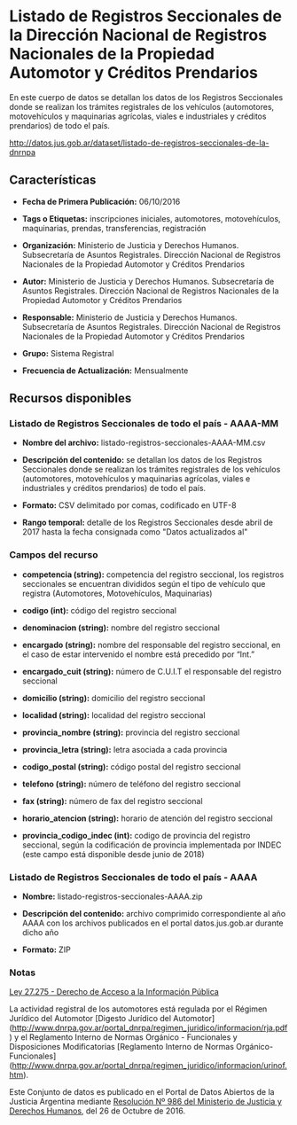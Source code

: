 Listado de Registros Seccionales de la Dirección Nacional de Registros Nacionales de la Propiedad Automotor y Créditos Prendarios
=================================================================================================================================

En este cuerpo de datos se detallan los datos de los Registros Seccionales donde se realizan los trámites registrales de los vehículos (automotores, motovehículos y maquinarias agrícolas, viales e industriales y créditos prendarios) de todo el país.

http://datos.jus.gob.ar/dataset/listado-de-registros-seccionales-de-la-dnrnpa

Características
---------------

-	**Fecha de Primera Publicación:** 06/10/2016

-	**Tags o Etiquetas:** inscripciones iniciales, automotores, motovehículos, maquinarias, prendas, transferencias, registración

-	**Organización:** Ministerio de Justicia y Derechos Humanos. Subsecretaría de Asuntos Registrales. Dirección Nacional de Registros Nacionales de la Propiedad Automotor y Créditos Prendarios

-	**Autor:** Ministerio de Justicia y Derechos Humanos. Subsecretaría de Asuntos Registrales. Dirección Nacional de Registros Nacionales de la Propiedad Automotor y Créditos Prendarios

-	**Responsable:** Ministerio de Justicia y Derechos Humanos. Subsecretaría de Asuntos Registrales. Dirección Nacional de Registros Nacionales de la Propiedad Automotor y Créditos Prendarios

-	**Grupo:** Sistema Registral

-	**Frecuencia de Actualización:** Mensualmente

Recursos disponibles
--------------------

### Listado de Registros Seccionales de todo el país - AAAA-MM

-	**Nombre del archivo:** listado-registros-seccionales-AAAA-MM.csv

-	**Descripción del contenido:** se detallan los datos de los Registros Seccionales donde se realizan los trámites registrales de los vehículos (automotores, motovehículos y maquinarias agrícolas, viales e industriales y créditos prendarios) de todo el país.

-	**Formato:** CSV delimitado por comas, codificado en UTF-8

-	**Rango temporal:** detalle de los Registros Seccionales desde abril de 2017 hasta la fecha consignada como "Datos actualizados al"

### Campos del recurso

-	**competencia (string):** competencia del registro seccional, los registros seccionales se encuentran divididos según el tipo de vehículo que registra (Automotores, Motovehículos, Maquinarias)

-	**codigo (int):** código del registro seccional

-	**denominacion (string):** nombre del registro seccional

-	**encargado (string):** nombre del responsable del registro seccional, en el caso de estar intervenido el nombre está precedido por “Int.”

-	**encargado_cuit (string):** número de C.U.I.T el responsable del registro seccional

-	**domicilio (string):** domicilio del registro seccional

-	**localidad (string):** localidad del registro seccional 

-	**provincia_nombre (string):** provincia del registro seccional 

-	**provincia_letra (string):** letra asociada a cada provincia

-	**codigo_postal (string):** código postal del registro seccional

-	**telefono (string):** número de teléfono del registro seccional

-	**fax (string):** número de fax del registro seccional

-	**horario_atencion (string):** horario de atención del registro seccional

-	**provincia_codigo_indec (int):** codigo de provincia del registro seccional, según la codificación de provincia implementada por INDEC (este campo está disponible desde junio de 2018) 

### Listado de Registros Seccionales de todo el país - AAAA

- **Nombre:** listado-registros-seccionales-AAAA.zip

- **Descripción del contenido:** archivo comprimido correspondiente al año AAAA con los archivos publicados en el portal datos.jus.gob.ar durante dicho año

- **Formato:** ZIP

### Notas

[Ley 27.275 - Derecho de Acceso a la Información Pública]( http://servicios.infoleg.gob.ar/infolegInternet/anexos/265000-269999/265949/norma.htm)

La actividad registral de los automotores está regulada por el Régimen Jurídico del Automotor [Digesto Jurídico del Automotor] (http://www.dnrpa.gov.ar/portal_dnrpa/regimen_juridico/informacion/rja.pdf) y el Reglamento Interno de Normas Orgánico - Funcionales y Disposiciones Modificatorias [Reglamento Interno de Normas Orgánico-Funcionales] (http://www.dnrpa.gov.ar/portal_dnrpa/regimen_juridico/informacion/urinof.htm).

Este Conjunto de datos es publicado en el Portal de Datos Abiertos de la Justicia Argentina mediante [Resolución Nº 986 del Ministerio de Justicia y Derechos Humanos](http://datos.jus.gob.ar/resoluciones/RESOL-2016-986-E-APN-MJ.pdf), del 26 de Octubre de 2016.
